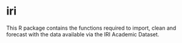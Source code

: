 # iri
This R package contains the functions required to import, clean and forecast with the data available via the IRI Academic Dataset.
